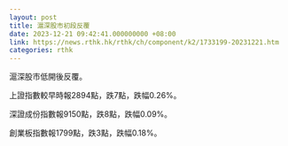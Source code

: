 ```yaml
---
layout: post
title: 滬深股市初段反覆
date: 2023-12-21 09:42:41.000000000 +08:00
link: https://news.rthk.hk/rthk/ch/component/k2/1733199-20231221.htm
categories: rthk
---
```


滬深股市低開後反覆。

上證指數較早時報2894點，跌7點，跌幅0.26%。

深證成份指數報9150點，跌8點，跌幅0.09%。

創業板指數報1799點，跌3點，跌幅0.18%。
